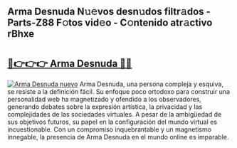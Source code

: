 ## Arma Desnuda N𝚞𝚎vos desn𝚞dos filtr𝚊dos - Parts-Z88 F𝚘tos vid𝚎o - C𝚘ntenido atr𝚊ctivo rBhxe

# <h2><a href="http://mb3ine.tromn.icu/?c=Arma+Desnuda">🔗👉👉👉 Arma Desnuda 🔗🔗</a></h2>

[![Arma Desnuda nuevo](https://i.imgur.com/pEAQMta.gif)](http://mb3ine.tromn.icu/?c=Arma+Desnuda)
Arma Desnuda, una persona compleja y esquiva, se resiste a la definición fácil. Su enfoque poco ortodoxo para construir una personalidad web ha magnetizado y ofendido a los observadores, generando debates sobre la expresión artística, la privacidad y las complejidades de las sociedades virtuales. A pesar de la ambigüedad de sus objetivos futuros, su papel en la configuración del mundo virtual es incuestionable. Con un compromiso inquebrantable y un magnetismo innegable, la presencia de Arma Desnuda en el mundo online es imparable.
